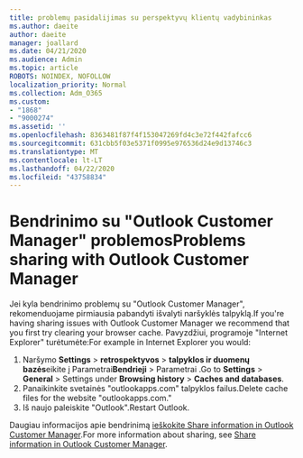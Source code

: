 ```yaml
---
title: problemų pasidalijimas su perspektyvų klientų vadybininkas
ms.author: daeite
author: daeite
manager: joallard
ms.date: 04/21/2020
ms.audience: Admin
ms.topic: article
ROBOTS: NOINDEX, NOFOLLOW
localization_priority: Normal
ms.collection: Adm_O365
ms.custom:
- "1868"
- "9000274"
ms.assetid: ''
ms.openlocfilehash: 8363481f87f4f153047269fd4c3e72f442fafcc6
ms.sourcegitcommit: 631cbb5f03e5371f0995e976536d24e9d13746c3
ms.translationtype: MT
ms.contentlocale: lt-LT
ms.lasthandoff: 04/22/2020
ms.locfileid: "43758834"
---
```

# <a name="problems-sharing-with-outlook-customer-manager"></a><span data-ttu-id="2c391-102">Bendrinimo su "Outlook Customer Manager" problemos</span><span class="sxs-lookup"><span data-stu-id="2c391-102">Problems sharing with Outlook Customer Manager</span></span>

<span data-ttu-id="2c391-103">Jei kyla bendrinimo problemų su "Outlook Customer Manager", rekomenduojame pirmiausia pabandyti išvalyti naršyklės talpyklą.</span><span class="sxs-lookup"><span data-stu-id="2c391-103">If you're having sharing issues with Outlook Customer Manager we recommend that you first try clearing your browser cache.</span></span> <span data-ttu-id="2c391-104">Pavyzdžiui, programoje "Internet Explorer" turėtumėte:</span><span class="sxs-lookup"><span data-stu-id="2c391-104">For example in Internet Explorer you would:</span></span>

1. <span data-ttu-id="2c391-105">Naršymo **Settings** >  **retrospektyvos** > **talpyklos ir duomenų bazės**eikite į Parametrai**Bendrieji** > Parametrai .</span><span class="sxs-lookup"><span data-stu-id="2c391-105">Go to **Settings** > **General** > Settings under **Browsing history** > **Caches and databases**.</span></span>
2. <span data-ttu-id="2c391-106">Panaikinkite svetainės "outlookapps.com" talpyklos failus.</span><span class="sxs-lookup"><span data-stu-id="2c391-106">Delete cache files for the website "outlookapps.com."</span></span>
3. <span data-ttu-id="2c391-107">Iš naujo paleiskite "Outlook".</span><span class="sxs-lookup"><span data-stu-id="2c391-107">Restart Outlook.</span></span>

<span data-ttu-id="2c391-108">Daugiau informacijos apie bendrinimą [ieškokite Share information in Outlook Customer Manager](https://support.office.com/article/4f26cc69-67da-4cd5-b344-02d1a4799310%20).</span><span class="sxs-lookup"><span data-stu-id="2c391-108">For more information about sharing, see [Share information in Outlook Customer Manager](https://support.office.com/article/4f26cc69-67da-4cd5-b344-02d1a4799310%20).</span></span>